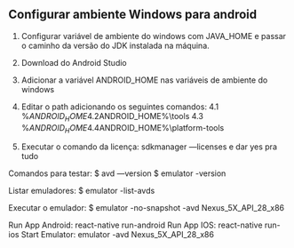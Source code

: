 ## Configurar ambiente Windows para android

1. Configurar variável de ambiente do windows com JAVA_HOME e passar o caminho da versão do JDK instalada na máquina. 
2. Download do Android Studio
3. Adicionar a variável ANDROID_HOME nas variáveis de ambiente do windows
4. Editar o path adicionando os seguintes comandos:
    4.1 %$ANDROID_HOME%\emulator
    4.2 %$ANDROID_HOME%\tools
    4.3 %$ANDROID_HOME%\tools/bin
    4.4 %$ANDROID_HOME%\platform-tools

5. Executar o comando da licença: sdkmanager —licenses e dar yes pra tudo

Comandos para testar:
$ avd —version
$ emulator -version

Listar emuladores:
$ emulator -list-avds

Executar o emulador:
$ emulator -no-snapshot -avd Nexus_5X_API_28_x86


Run App Android: react-native run-android
Run App IOS: react-native run-ios
Start Emulator: emulator -avd Nexus_5X_API_28_x86